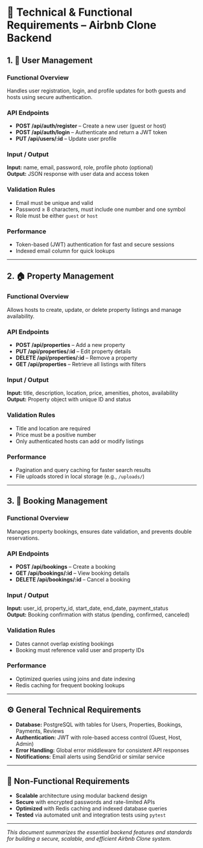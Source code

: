 # 🧠 Technical & Functional Requirements – Airbnb Clone Backend

## 1. 🧍 User Management
### Functional Overview
Handles user registration, login, and profile updates for both guests and hosts using secure authentication.

### API Endpoints
- **POST /api/auth/register** – Create a new user (guest or host)  
- **POST /api/auth/login** – Authenticate and return a JWT token  
- **PUT /api/users/:id** – Update user profile  

### Input / Output
**Input:** name, email, password, role, profile photo (optional)  
**Output:** JSON response with user data and access token  

### Validation Rules
- Email must be unique and valid  
- Password ≥ 8 characters, must include one number and one symbol  
- Role must be either `guest` or `host`

### Performance
- Token-based (JWT) authentication for fast and secure sessions  
- Indexed email column for quick lookups  

---

## 2. 🏠 Property Management
### Functional Overview
Allows hosts to create, update, or delete property listings and manage availability.

### API Endpoints
- **POST /api/properties** – Add a new property  
- **PUT /api/properties/:id** – Edit property details  
- **DELETE /api/properties/:id** – Remove a property  
- **GET /api/properties** – Retrieve all listings with filters  

### Input / Output
**Input:** title, description, location, price, amenities, photos, availability  
**Output:** Property object with unique ID and status  

### Validation Rules
- Title and location are required  
- Price must be a positive number  
- Only authenticated hosts can add or modify listings  

### Performance
- Pagination and query caching for faster search results  
- File uploads stored in local storage (e.g., `/uploads/`)  

---

## 3. 📅 Booking Management
### Functional Overview
Manages property bookings, ensures date validation, and prevents double reservations.

### API Endpoints
- **POST /api/bookings** – Create a booking  
- **GET /api/bookings/:id** – View booking details  
- **DELETE /api/bookings/:id** – Cancel a booking  

### Input / Output
**Input:** user_id, property_id, start_date, end_date, payment_status  
**Output:** Booking confirmation with status (pending, confirmed, canceled)  

### Validation Rules
- Dates cannot overlap existing bookings  
- Booking must reference valid user and property IDs  

### Performance
- Optimized queries using joins and date indexing  
- Redis caching for frequent booking lookups  

---

## ⚙️ General Technical Requirements
- **Database:** PostgreSQL with tables for Users, Properties, Bookings, Payments, Reviews  
- **Authentication:** JWT with role-based access control (Guest, Host, Admin)  
- **Error Handling:** Global error middleware for consistent API responses  
- **Notifications:** Email alerts using SendGrid or similar service  

---

## 🚀 Non-Functional Requirements
- **Scalable** architecture using modular backend design  
- **Secure** with encrypted passwords and rate-limited APIs  
- **Optimized** with Redis caching and indexed database queries  
- **Tested** via automated unit and integration tests using `pytest`

---

*This document summarizes the essential backend features and standards for building a secure, scalable, and efficient Airbnb Clone system.*

